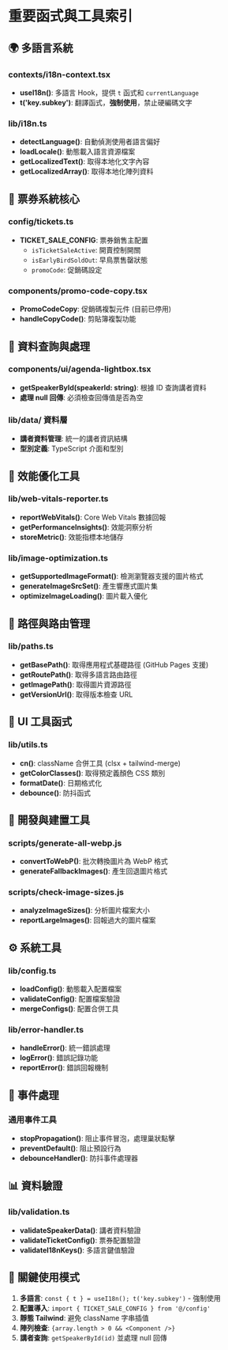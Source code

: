 # 重要函式與工具索引

## 🌍 多語言系統
### contexts/i18n-context.tsx
- **useI18n()**: 多語言 Hook，提供 `t` 函式和 `currentLanguage`
- **t('key.subkey')**: 翻譯函式，**強制使用**，禁止硬編碼文字

### lib/i18n.ts
- **detectLanguage()**: 自動偵測使用者語言偏好
- **loadLocale()**: 動態載入語言資源檔案
- **getLocalizedText()**: 取得本地化文字內容
- **getLocalizedArray()**: 取得本地化陣列資料

## 🎫 票券系統核心
### config/tickets.ts
- **TICKET_SALE_CONFIG**: 票券銷售主配置
  - `isTicketSaleActive`: 開賣控制開關
  - `isEarlyBirdSoldOut`: 早鳥票售罄狀態
  - `promoCode`: 促銷碼設定

### components/promo-code-copy.tsx
- **PromoCodeCopy**: 促銷碼複製元件 (目前已停用)
- **handleCopyCode()**: 剪貼簿複製功能

## 🎯 資料查詢與處理
### components/ui/agenda-lightbox.tsx
- **getSpeakerById(speakerId: string)**: 根據 ID 查詢講者資料
- **處理 null 回傳**: 必須檢查回傳值是否為空

### lib/data/ 資料層
- **講者資料管理**: 統一的講者資訊結構
- **型別定義**: TypeScript 介面和型別

## 🚀 效能優化工具
### lib/web-vitals-reporter.ts
- **reportWebVitals()**: Core Web Vitals 數據回報
- **getPerformanceInsights()**: 效能洞察分析
- **storeMetric()**: 效能指標本地儲存

### lib/image-optimization.ts
- **getSupportedImageFormat()**: 檢測瀏覽器支援的圖片格式
- **generateImageSrcSet()**: 產生響應式圖片集
- **optimizeImageLoading()**: 圖片載入優化

## 🧭 路徑與路由管理
### lib/paths.ts
- **getBasePath()**: 取得應用程式基礎路徑 (GitHub Pages 支援)
- **getRoutePath()**: 取得多語言路由路徑
- **getImagePath()**: 取得圖片資源路徑
- **getVersionUrl()**: 取得版本檢查 URL

## 🎨 UI 工具函式
### lib/utils.ts
- **cn()**: className 合併工具 (clsx + tailwind-merge)
- **getColorClasses()**: 取得預定義顏色 CSS 類別
- **formatDate()**: 日期格式化
- **debounce()**: 防抖函式

## 🔧 開發與建置工具
### scripts/generate-all-webp.js
- **convertToWebP()**: 批次轉換圖片為 WebP 格式
- **generateFallbackImages()**: 產生回退圖片格式

### scripts/check-image-sizes.js
- **analyzeImageSizes()**: 分析圖片檔案大小
- **reportLargeImages()**: 回報過大的圖片檔案

## ⚙️ 系統工具
### lib/config.ts
- **loadConfig()**: 動態載入配置檔案
- **validateConfig()**: 配置檔案驗證
- **mergeConfigs()**: 配置合併工具

### lib/error-handler.ts
- **handleError()**: 統一錯誤處理
- **logError()**: 錯誤記錄功能
- **reportError()**: 錯誤回報機制

## 🔄 事件處理
### 通用事件工具
- **stopPropagation()**: 阻止事件冒泡，處理巢狀點擊
- **preventDefault()**: 阻止預設行為
- **debounceHandler()**: 防抖事件處理器

## 📊 資料驗證
### lib/validation.ts
- **validateSpeakerData()**: 講者資料驗證
- **validateTicketConfig()**: 票券配置驗證
- **validateI18nKeys()**: 多語言鍵值驗證

## 🌟 關鍵使用模式
1. **多語言**: `const { t } = useI18n(); t('key.subkey')` - 強制使用
2. **配置導入**: `import { TICKET_SALE_CONFIG } from '@/config'`
3. **靜態 Tailwind**: 避免 className 字串插值
4. **陣列檢查**: `{array.length > 0 && <Component />}`
5. **講者查詢**: `getSpeakerById(id)` 並處理 null 回傳